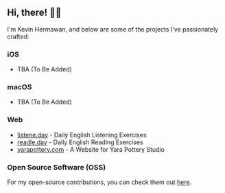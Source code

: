 ## Hi, there! 👋🏼

I'm Kevin Hermawan, and below are some of the projects I've passionately crafted:

### iOS

- TBA (To Be Added)

### macOS

- TBA (To Be Added)

### Web

- [listene.day](https://www.listene.day) - Daily English Listening Exercises
- [readle.day](https://www.readle.day) - Daily English Reading Exercises
- [yarapottery.com](https://www.yarapottery.com) - A Website for Yara Pottery Studio

### Open Source Software (OSS)

For my open-source contributions, you can check them out [here](https://github.com/kevinhermawan?tab=repositories).
